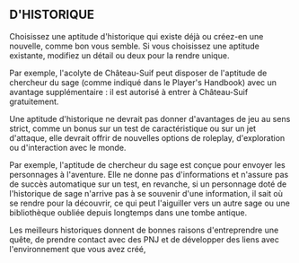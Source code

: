 ## D'HISTORIQUE


Choisissez une aptitude d'historique qui existe déjà ou
créez-en une nouvelle, comme bon vous semble. Si vous
choisissez une aptitude existante, modifiez un détail ou deux
pour la rendre unique.

Par exemple, l'acolyte de Château-Suif peut disposer de
l'aptitude de chercheur du sage (comme indiqué dans le
Player's Handbook) avec un avantage supplémentaire : il est
autorisé à entrer à Château-Suif gratuitement.

Une aptitude d'historique ne devrait pas donner
d'avantages de jeu au sens strict, comme un bonus sur un
test de caractéristique ou sur un jet d'attaque, elle devrait
offrir de nouvelles options de roleplay, d'exploration ou
d'interaction avec le monde.

Par exemple, l'aptitude de chercheur du sage est conçue
pour envoyer les personnages à l'aventure. Elle ne donne pas
d'informations et n'assure pas de succès automatique sur
un test, en revanche, si un personnage doté de l'historique
de sage n'arrive pas à se souvenir d'une information, il sait
où se rendre pour la découvrir, ce qui peut l'aiguiller vers
un autre sage ou une bibliothèque oubliée depuis longtemps
dans une tombe antique.

Les meilleurs historiques donnent de bonnes raisons
d'entreprendre une quête, de prendre contact avec des PNJ
et de développer des liens avec l'environnement que vous
avez créé,
